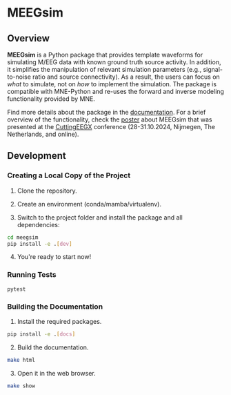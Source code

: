 # MEEGsim

## Overview

**MEEGsim** is a Python package that provides template waveforms for simulating M/EEG data with known ground truth source activity. In addition, it simplifies the manipulation of relevant simulation parameters (e.g., signal-to-noise ratio and source connectivity). As a result, the users can focus on _what_ to simulate, not on _how_ to implement the simulation. The package is compatible with MNE-Python and re-uses the forward and inverse modeling functionality provided by MNE.

Find more details about the package in the [documentation](https://meegsim.readthedocs.io/en/latest/). For a brief overview of the functionality, check the [poster](https://drive.google.com/file/d/14KVjHdnnEdUFOrbRWb59Rqsj_cwjElHV/view?usp=sharing) about MEEGsim that was presented at the [CuttingEEGX](https://cuttingeegx.org/) conference (28-31.10.2024, Nijmegen, The Netherlands, and online).

## Development

### Creating a Local Copy of the Project

1. Clone the repository.

2. Create an environment (conda/mamba/virtualenv).

3. Switch to the project folder and install the package and all dependencies:

```bash
cd meegsim
pip install -e .[dev]
```

4. You're ready to start now!

### Running Tests

```
pytest
```

### Building the Documentation

1. Install the required packages.

```bash
pip install -e .[docs]
```

2. Build the documentation.

```bash
make html
```

3. Open it in the web browser.

```bash
make show
```

